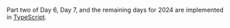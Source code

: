 Part two of Day 6, Day 7, and the remaining days for 2024 are implemented in [TypeScript](../../../js/src/2024).